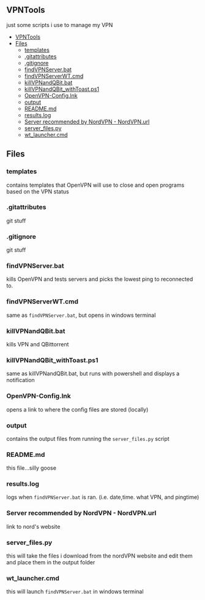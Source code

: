  VPNTools
---
just some scripts i use to manage my VPN 

<!--TOC-->
- [VPNTools](#vpntools)
- [Files](#files)
    - [templates](#templates)
    - [.gitattributes](#gitattributes)
    - [.gitignore](#gitignore)
    - [findVPNServer.bat](#findvpnserverbat)
    - [findVPNServerWT.cmd](#findvpnserverwtcmd)
    - [killVPNandQBit.bat](#killvpnandqbitbat)
    - [killVPNandQBit_withToast.ps1](#killvpnandqbit_withtoastps1)
    - [OpenVPN-Config.lnk](#openvpn-configlnk)
    - [output](#output)
    - [README.md](#readmemd)
    - [results.log](#resultslog)
    - [Server recommended by NordVPN - NordVPN.url](#server-recommended-by-nordvpn---nordvpnurl)
    - [server_files.py](#server_filespy)
    - [wt_launcher.cmd](#wt_launchercmd)
<!--TOC-->

## Files
### templates
contains templates that OpenVPN will use to close and open programs based on the VPN status
### .gitattributes
git stuff
### .gitignore
git stuff
### findVPNServer.bat
kills OpenVPN and tests servers and picks the lowest ping to reconnected to.
### findVPNServerWT.cmd
same as `findVPNServer.bat`, but opens in windows terminal
### killVPNandQBit.bat
kills VPN and QBittorrent 
### killVPNandQBit_withToast.ps1
same as killVPNandQBit.bat, but runs with powershell and displays a notification
### OpenVPN-Config.lnk
opens a link to where the config files are stored (locally)
### output
contains the output files from running the `server_files.py` script
### README.md
this file...silly goose
### results.log
logs when `findVPNServer.bat` is ran. (i.e. date,time. what VPN, and pingtime)
### Server recommended by NordVPN - NordVPN.url
link to nord's website
### server_files.py
this will take the files i download from the nordVPN website and edit them and place them in the output folder
### wt_launcher.cmd
this will launch `findVPNServer.bat` in windows terminal


